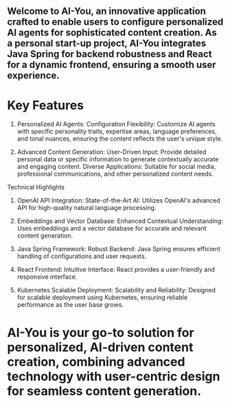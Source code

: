 ## Welcome to AI-You, an innovative application crafted to enable users to configure personalized AI agents for sophisticated content creation. As a personal start-up project, AI-You integrates Java Spring for backend robustness and React for a dynamic frontend, ensuring a smooth user experience.

# Key Features

1. Personalized AI Agents:
Configuration Flexibility: Customize AI agents with specific personality traits, expertise areas, language preferences, and tonal nuances, ensuring the content reflects the user's unique style.

2. Advanced Content Generation:
User-Driven Input: Provide detailed personal data or specific information to generate contextually accurate and engaging content.
Diverse Applications: Suitable for social media, professional communications, and other personalized content needs.

Technical Highlights

1. OpenAI API Integration:
State-of-the-Art AI: Utilizes OpenAI's advanced API for high-quality natural language processing.

2. Embeddings and Vector Database:
Enhanced Contextual Understanding: Uses embeddings and a vector database for accurate and relevant content generation.

3. Java Spring Framework:
Robust Backend: Java Spring ensures efficient handling of configurations and user requests.

4. React Frontend:
Intuitive Interface: React provides a user-friendly and responsive interface.

5. Kubernetes Scalable Deployment:
Scalability and Reliability: Designed for scalable deployment using Kubernetes, ensuring reliable performance as the user base grows.

# AI-You is your go-to solution for personalized, AI-driven content creation, combining advanced technology with user-centric design for seamless content generation.

